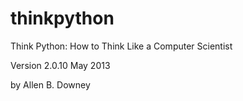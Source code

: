 thinkpython
===========

Think Python: How to Think Like a Computer Scientist

Version 2.0.10 May 2013

by Allen B. Downey
